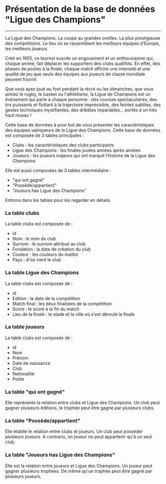 # Présentation de la base de données "Ligue des Champions"
-------------------------------------------------------------

La Ligue des Champions. La coupe au grandes oreilles. La plus prestigieuse des compétitions. Le lieu où se rassemblent les meilleurs équipes d'Europe, les meilleurs joueurs.

Créé en 1955, ce tournoi suscite un engouement et un enthousiasme qui, chaque année, fait déplacer les supporters des clubs qualifiés. En effet, des phases de poules à la finale, chaque match affiche une intensité et une qualité de jeu que seuls des équipes aux joueurs de classe mondiale peuvent fournir. 

Que vous ayez joué au foot pendant la récré ou les dimanches, que vous aimiez le rugby, le basket ou  l'athlétisme, la Ligue de Champions est un événement qui parle à chaque personne : des courses spectaculaires, des tirs puissants et flottant à la trajectoire imprévisible, des feintes subtiles, des gestes techniques mystifiantes, des dribbles imparables... portés à un très haut niveau !

Cette base de données à pour but de vous présenter les caractéristiques des équipes vainqueurs de la Ligue des Champions. Cette base de données est composée de 3 tables principales :

* Clubs : les caractéristiques des clubs participants
* Ligue des Champions : les finales jouées années après années
* Joueurs : les joueurs majeurs qui ont marqué l'histoire de la Ligue des Champions

Elle est aussi composées de 3 tables intermédiaire : 
* "qui ont gagné" 
* "Possède/appartient" 
* "Joueurs has Ligue des Champions"


Entrons dans les tables pour les regarder en détails.


### La table clubs

La table clubs est composée de : 
* id
* Nom : le nom du club
* Surnom : le surnom attribué au club
* Fondation : la date de création du club
* Couleur : les couleurs du maillot
* Pays : d'où vient le club


### La table Ligue des Champions

La table clubs est composée de : 
* id
* Edition : la date de la compétition
* Match final : les deux finalistes de la compétition
* Score : le score à la fin du match
* Lieu de la finale : le stade et la ville où s'est déroulé la finale
  

### La table joueurs

La table clubs est composée de : 
* id
* Nom 
* Prénom 
* Date de naissance
* Club
* Nationalité
* Poste


### La table "qui ont gagné"

Elle représente la relation entre clubs et Ligue des Champions. 
Un club peut gagner plusieurs éditions, le trophée peut être gagné par plusieurs clubs.


### La table "Possède/appartient"

Elle établie le relation entre clubs et joueurs. 
Un club peut posséder plusieurs joueurs. A contrario, un joueur ne peut appartenir qu'à un seul club.


### La table "Joueurs has Ligue des Champions" 

Elle est la relation entre joueurs et Ligue des Champions.
Un joueur peut gagner plusieurs trophées. De même qu'un trophée peut être gagné par plusieurs joueurs.






